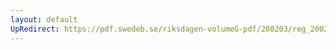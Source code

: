```yaml
---
layout: default
UpRedirect: https://pdf.swedeb.se/riksdagen-volumeG-pdf/200203/reg_200203/reg_200203_0200.pdf
---
```

